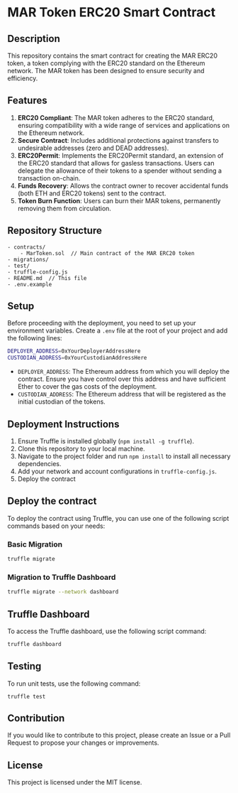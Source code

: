 # MAR Token ERC20 Smart Contract

## Description

This repository contains the smart contract for creating the MAR ERC20 token, a token complying with the ERC20 standard on the Ethereum network. The MAR token has been designed to ensure security and efficiency.

## Features

1. **ERC20 Compliant**: The MAR token adheres to the ERC20 standard, ensuring compatibility with a wide range of services and applications on the Ethereum network.
2. **Secure Contract**: Includes additional protections against transfers to undesirable addresses (zero and DEAD addresses).
3. **ERC20Permit**: Implements the ERC20Permit standard, an extension of the ERC20 standard that allows for gasless transactions. Users can delegate the allowance of their tokens to a spender without sending a transaction on-chain.
4. **Funds Recovery**: Allows the contract owner to recover accidental funds (both ETH and ERC20 tokens) sent to the contract.
5. **Token Burn Function**: Users can burn their MAR tokens, permanently removing them from circulation.

## Repository Structure

```
- contracts/
    - MarToken.sol  // Main contract of the MAR ERC20 token
- migrations/
- test/
- truffle-config.js
- README.md  // This file
- .env.example
```

## Setup

Before proceeding with the deployment, you need to set up your environment variables. Create a `.env` file at the root of your project and add the following lines:

```sh
DEPLOYER_ADDRESS=0xYourDeployerAddressHere
CUSTODIAN_ADDRESS=0xYourCustodianAddressHere
```

- `DEPLOYER_ADDRESS`: The Ethereum address from which you will deploy the contract. Ensure you have control over this address and have sufficient Ether to cover the gas costs of the deployment.
- `CUSTODIAN_ADDRESS`: The Ethereum address that will be registered as the initial custodian of the tokens.

## Deployment Instructions

1. Ensure Truffle is installed globally (`npm install -g truffle`).
2. Clone this repository to your local machine.
3. Navigate to the project folder and run `npm install` to install all necessary dependencies.
4. Add your network and account configurations in `truffle-config.js`.
5. Deploy the contract

## Deploy the contract

To deploy the contract using Truffle, you can use one of the following script commands based on your needs:

### Basic Migration

```bash
truffle migrate
```

### Migration to Truffle Dashboard

```bash
truffle migrate --network dashboard
```

## Truffle Dashboard

To access the Truffle dashboard, use the following script command:

```bash
truffle dashboard
```

## Testing

To run unit tests, use the following command:

```
truffle test
```

## Contribution

If you would like to contribute to this project, please create an Issue or a Pull Request to propose your changes or improvements.

## License

This project is licensed under the MIT license.
